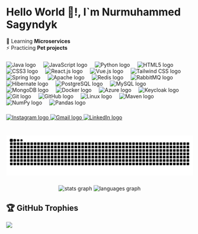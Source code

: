 # Hello World 👋!, I`m Nurmuhammed Sagyndyk
🌱 Learning **Microservices**  
⚡ Practicing **Pet projects**  


###


###
<div align="left">
  
  <!-- Programming Languages -->
  <img src="https://cdn.jsdelivr.net/gh/devicons/devicon/icons/java/java-original.svg" height="30" alt="Java logo" />
  <img width="12" />
  <img src="https://cdn.jsdelivr.net/gh/devicons/devicon/icons/javascript/javascript-original.svg" height="30" alt="JavaScript logo" />
  <img width="12" />
  <img src="https://cdn.jsdelivr.net/gh/devicons/devicon/icons/python/python-original.svg" height="30" alt="Python logo" />
  <img width="12" />
  <img src="https://cdn.jsdelivr.net/gh/devicons/devicon/icons/html5/html5-original.svg" height="30" alt="HTML5 logo" />
  <img width="12" />
  <img src="https://cdn.jsdelivr.net/gh/devicons/devicon/icons/css3/css3-original.svg" height="30" alt="CSS3 logo" />
  <img width="12" />
  <img src="https://cdn.jsdelivr.net/gh/devicons/devicon/icons/react/react-original.svg" height="30" alt="React.js logo" />
  <img width="12" />
  <img src="https://cdn.jsdelivr.net/gh/devicons/devicon/icons/vuejs/vuejs-original.svg" height="30" alt="Vue.js logo" />
  <img width="12" />
  <img src="https://cdn.jsdelivr.net/gh/devicons/devicon/icons/tailwindcss/tailwindcss-original.svg" height="30" alt="Tailwind CSS logo" />
  <img width="12" />
  <img src="https://cdn.jsdelivr.net/gh/devicons/devicon/icons/apachekafka/apachekafka-original.svg" height="30" alt="Spring logo" />
  <img width="12" />
  <img src="https://cdn.jsdelivr.net/gh/devicons/devicon/icons/apache/apache-original.svg" height="30" alt="Apache logo" />
  <img width="12" />
  <img src="https://cdn.jsdelivr.net/gh/devicons/devicon/icons/redis/redis-original.svg" height="30" alt="Redis logo" />
  <img width="12" />
  <img src="https://cdn.jsdelivr.net/gh/devicons/devicon/icons/rabbitmq/rabbitmq-original.svg" height="30" alt="RabbitMQ logo" />
  <img width="12" />
  <img src="https://cdn.jsdelivr.net/gh/devicons/devicon/icons/hibernate/hibernate-original.svg" height="30" alt="Hibernate logo" />
  <img width="12" />
  <img src="https://cdn.jsdelivr.net/gh/devicons/devicon/icons/postgresql/postgresql-original.svg" height="30" alt="PostgreSQL logo" />
  <img width="12" />
  <img src="https://cdn.jsdelivr.net/gh/devicons/devicon/icons/mysql/mysql-original.svg" height="30" alt="MySQL logo" />
  <img width="12" />
  <img src="https://cdn.jsdelivr.net/gh/devicons/devicon/icons/mongodb/mongodb-original.svg" height="30" alt="MongoDB logo" />
  <img width="12" />
  <img src="https://cdn.jsdelivr.net/gh/devicons/devicon/icons/docker/docker-original.svg" height="30" alt="Docker logo" />
  <img width="12" />
  <img src="https://cdn.jsdelivr.net/gh/devicons/devicon/icons/azure/azure-original.svg" height="30" alt="Azure logo" />
  <img width="12" />
  <img src="https://avatars.githubusercontent.com/u/3770008?s=200&v=4" height="30" alt="Keycloak logo" />
  <img width="12" />
  <img src="https://cdn.jsdelivr.net/gh/devicons/devicon/icons/git/git-original.svg" height="30" alt="Git logo" />
  <img width="12" />
  <img src="https://cdn.jsdelivr.net/gh/devicons/devicon/icons/github/github-original.svg" height="30" alt="GitHub logo" />
  <img width="12" />
  <img src="https://cdn.jsdelivr.net/gh/devicons/devicon/icons/linux/linux-original.svg" height="30" alt="Linux logo" />
  <img width="12" />
  <img src="https://cdn.jsdelivr.net/gh/devicons/devicon/icons/maven/maven-original.svg" height="30" alt="Maven logo" />
  <img width="12" />
  <img src="https://cdn.jsdelivr.net/gh/devicons/devicon/icons/numpy/numpy-original.svg" height="30" alt="NumPy logo" />
  <img width="12" />
  <img src="https://cdn.jsdelivr.net/gh/devicons/devicon/icons/pandas/pandas-original.svg" height="30" alt="Pandas logo" />
  <img width="12" />

</div>



###

<div align="left">
 <a href="https://www.instagram.com/sagyndyk__n" target="_blank">
  <img src="https://img.shields.io/static/v1?message=Instagram&logo=instagram&label=&color=E4405F&logoColor=white&labelColor=&style=for-the-badge" height="35" alt="Instagram logo" />
</a>
<a href="mailto:nsagyndyk006@gmail.com">
  <img src="https://img.shields.io/static/v1?message=Gmail&logo=gmail&label=&color=D14836&logoColor=white&labelColor=&style=for-the-badge" height="35" alt="Gmail logo" />
</a>
<a href="https://www.linkedin.com/in/nurmuhammed-sagyndyk-040445336" target="_blank">
  <img src="https://img.shields.io/static/v1?message=LinkedIn&logo=linkedin&label=&color=0077B5&logoColor=white&labelColor=&style=for-the-badge" height="35" alt="LinkedIn logo" />
</a>
</div>

###

<br clear="both">

<picture>
  <source media="(prefers-color-scheme: dark)" srcset="https://raw.githubusercontent.com/doniiel/doniiel/output/github-snake-dark.svg" />
  <source media="(prefers-color-scheme: light)" srcset="https://raw.githubusercontent.com/doniiel/doniiel/output/github-snake.svg" />
  <img alt="github-snake" src="https://raw.githubusercontent.com/doniiel/doniiel/output/github-snake.svg" />
</picture>

###

<div align="center">
  <img src="https://github-readme-stats.vercel.app/api?username=sagyndykn&hide_title=false&hide_rank=false&show_icons=true&include_all_commits=true&count_private=true&disable_animations=false&theme=dracula&locale=en&hide_border=false" height="150" alt="stats graph"  />
  <img src="https://github-readme-stats.vercel.app/api/top-langs?username=sagyndykn&locale=en&hide_title=false&layout=compact&card_width=320&langs_count=5&theme=dracula&hide_border=false" height="150" alt="languages graph"  />
</div>


## 🏆 GitHub Trophies
![](https://github-profile-trophy.vercel.app/?username=sagyndykn&theme=radical&no-frame=false&no-bg=false&margin-w=4)
